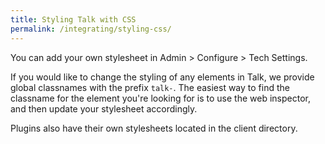 ```yaml
---
title: Styling Talk with CSS
permalink: /integrating/styling-css/
---
```


You can add your own stylesheet in Admin > Configure > Tech Settings.

If you would like to change the styling of any elements in Talk, we provide global classnames with the prefix `talk-`. The easiest way to find the classname for the element you're looking for is to use the web inspector, and then update your stylesheet accordingly.

Plugins also have their own stylesheets located in the client directory.
